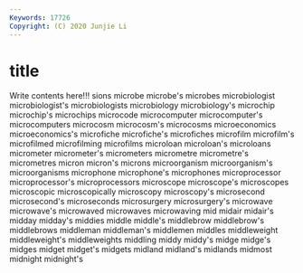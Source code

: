 ```yaml
---
Keywords: 17726
Copyright: (C) 2020 Junjie Li
---
```


# title

Write contents here!!!
sions
microbe 
microbe's 
microbes 
microbiologist 
microbiologist's 
microbiologists 
microbiology 
microbiology's 
microchip 
microchip's
microchips 
microcode 
microcomputer 
microcomputer's 
microcomputers 
microcosm 
microcosm's 
microcosms 
microeconomics 
microeconomics's
microfiche 
microfiche's 
microfiches 
microfilm 
microfilm's 
microfilmed 
microfilming 
microfilms 
microloan 
microloan's
microloans 
micrometer 
micrometer's 
micrometers 
micrometre 
micrometre's 
micrometres 
micron 
micron's 
microns
microorganism 
microorganism's 
microorganisms 
microphone 
microphone's 
microphones 
microprocessor 
microprocessor's 
microprocessors 
microscope
microscope's 
microscopes 
microscopic 
microscopically 
microscopy 
microscopy's 
microsecond 
microsecond's 
microseconds 
microsurgery
microsurgery's 
microwave 
microwave's 
microwaved 
microwaves 
microwaving 
mid 
midair 
midair's 
midday
midday's 
middies 
middle 
middle's 
middlebrow 
middlebrow's 
middlebrows 
middleman 
middleman's 
middlemen
middles 
middleweight 
middleweight's 
middleweights 
middling 
middy 
middy's 
midge 
midge's 
midges
midget 
midget's 
midgets 
midland 
midland's 
midlands 
midmost 
midnight 
midnight's 
